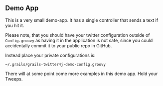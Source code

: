 Demo App
--------
This is a very small demo-app. It has a single controller that sends a text if you hit it.

Please note, that you should have your twitter configuration outside of `Config.groovy` as having it in the
application is not safe, since you could accidentally commit it to your public repo in GitHub. 

Instead place your private configurations is:

`~/.grails/grails-twitter4j-demo-config.groovy`

There will at some point come more examples in this demo app. Hold your Tweeps.

